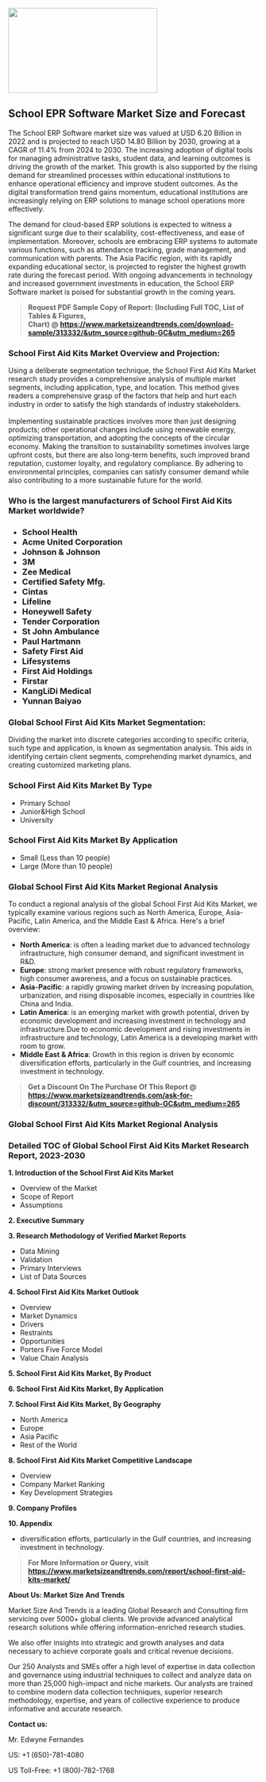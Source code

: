 <p><img class="alignnone size-medium wp-image-20088" src="https://ffe5etoiles.com/wp-content/uploads/2024/12/MST1-300x171.png" alt="" width="300" height="171" /></p><h2>School EPR Software Market Size and Forecast</h2><p>The School ERP Software market size was valued at USD 6.20 Billion in 2022 and is projected to reach USD 14.80 Billion by 2030, growing at a CAGR of 11.4% from 2024 to 2030. The increasing adoption of digital tools for managing administrative tasks, student data, and learning outcomes is driving the growth of the market. This growth is also supported by the rising demand for streamlined processes within educational institutions to enhance operational efficiency and improve student outcomes. As the digital transformation trend gains momentum, educational institutions are increasingly relying on ERP solutions to manage school operations more effectively.</p><p>The demand for cloud-based ERP solutions is expected to witness a significant surge due to their scalability, cost-effectiveness, and ease of implementation. Moreover, schools are embracing ERP systems to automate various functions, such as attendance tracking, grade management, and communication with parents. The Asia Pacific region, with its rapidly expanding educational sector, is projected to register the highest growth rate during the forecast period. With ongoing advancements in technology and increased government investments in education, the School ERP Software market is poised for substantial growth in the coming years.</p></p><blockquote id="" class=""><strong>Request PDF Sample Copy of Report: (Including Full TOC, List of Tables &amp; Figures, Chart)&nbsp;@&nbsp;<strong><a href="https://www.marketsizeandtrends.com/download-sample/313332/&utm_source=github-GC&utm_medium=265" target="_blank">https://www.marketsizeandtrends.com/download-sample/313332/&utm_source=github-GC&utm_medium=265</a></strong></strong></blockquote><h3 id="" class="">School First Aid Kits Market&nbsp;Overview and Projection:</h3><p id="" class="">Using a deliberate segmentation technique, the School First Aid Kits Market research study provides a comprehensive analysis of multiple market segments, including application, type, and location. This method gives readers a comprehensive grasp of the factors that help and hurt each industry in order to satisfy the high standards of industry stakeholders. <br /> <br />Implementing sustainable practices involves more than just designing products; other operational changes include using renewable energy, optimizing transportation, and adopting the concepts of the circular economy. Making the transition to sustainability sometimes involves large upfront costs, but there are also long-term benefits, such improved brand reputation, customer loyalty, and regulatory compliance. By adhering to environmental principles, companies can satisfy consumer demand while also contributing to a more sustainable future for the world.</p><h3 id="" class="">Who is the largest manufacturers of&nbsp;School First Aid Kits Market worldwide?</h3><h3 class=""><p><ul><li>School Health </li><li> Acme United Corporation </li><li> Johnson & Johnson </li><li> 3M </li><li> Zee Medical </li><li> Certified Safety Mfg. </li><li> Cintas </li><li> Lifeline </li><li> Honeywell Safety </li><li> Tender Corporation </li><li> St John Ambulance </li><li> Paul Hartmann </li><li> Safety First Aid </li><li> Lifesystems </li><li> First Aid Holdings </li><li> Firstar </li><li> KangLiDi Medical </li><li> Yunnan Baiyao</li></ul></p></h3><h3 id="" class="">Global&nbsp;School First Aid Kits Market Segmentation:</h3><p id="" class="">Dividing the market into discrete categories according to specific criteria, such type and application, is known as segmentation analysis. This aids in identifying certain client segments, comprehending market dynamics, and creating customized marketing plans.</p><h3 id="" class="">School First Aid Kits Market&nbsp;By Type</h3><p><p><ul><li>Primary School</li><li> Junior&High School</li><li> University</p></li></ul></p></p><h3 id="" class="">School First Aid Kits Market&nbsp;By Application</h3><p class=""><p><ul><li>Small (Less than 10 people)</li><li> Large (More than 10 people)</li></ul></p></p><h3 id="" class="">Global School First Aid Kits Market Regional Analysis</h3><p id="" class="">To conduct a regional analysis of the global School First Aid Kits Market, we typically examine various regions such as North America, Europe, Asia-Pacific, Latin America, and the Middle East &amp; Africa. Here's a brief overview:</p><ul><li><strong>North America</strong>: is often a leading market due to advanced technology infrastructure, high consumer demand, and significant investment in R&amp;D.</li><li><strong>Europe</strong>: strong market presence with robust regulatory frameworks, high consumer awareness, and a focus on sustainable practices.</li><li><strong>Asia-Pacific</strong>: a rapidly growing market driven by increasing population, urbanization, and rising disposable incomes, especially in countries like China and India.</li><li><strong>Latin America</strong>: is an emerging market with growth potential, driven by economic development and increasing investment in technology and infrastructure.Due to economic development and rising investments in infrastructure and technology, Latin America is a developing market with room to grow.</li><li><strong>Middle East &amp; Africa</strong>: Growth in this region is driven by economic diversification efforts, particularly in the Gulf countries, and increasing investment in technology.</li></ul><blockquote id="" class=""><strong>Get a Discount On The Purchase Of This Report @ <strong><a href="https://www.marketsizeandtrends.com/ask-for-discount/313332/&utm_source=github-GC&utm_medium=265" target="_blank">https://www.marketsizeandtrends.com/ask-for-discount/313332/&utm_source=github-GC&utm_medium=265</a></strong></strong></blockquote><h3 id="" class="">Global School First Aid Kits Market Regional Analysis</h3><h3 id="" class="">Detailed TOC of Global School First Aid Kits Market Research Report, 2023-2030</h3><p id="" class=""><strong>1. Introduction of the School First Aid Kits Market</strong></p><ul><li>Overview of the Market</li><li>Scope of Report</li><li>Assumptions</li></ul><p id="" class=""><strong>2. Executive Summary</strong></p><p id="" class=""><strong>3. Research Methodology of Verified Market Reports</strong></p><ul><li>Data Mining</li><li>Validation</li><li>Primary Interviews</li><li>List of Data Sources</li></ul><p id="" class=""><strong>4. School First Aid Kits Market Outlook</strong></p><ul><li>Overview</li><li>Market Dynamics</li><li>Drivers</li><li>Restraints</li><li>Opportunities</li><li>Porters Five Force Model</li><li>Value Chain Analysis</li></ul><p id="" class=""><strong>5. School First Aid Kits Market, By Product</strong></p><p id="" class=""><strong>6. School First Aid Kits Market, By Application</strong></p><p id="" class=""><strong>7. School First Aid Kits Market, By Geography</strong></p><ul><li>North America</li><li>Europe</li><li>Asia Pacific</li><li>Rest of the World</li></ul><p id="" class=""><strong>8. School First Aid Kits Market Competitive Landscape</strong></p><ul><li>Overview</li><li>Company Market Ranking</li><li>Key Development Strategies</li></ul><p id="" class=""><strong>9. Company Profiles</strong></p><p id="" class=""><strong>10. Appendix</strong></p><ul><li>diversification efforts, particularly in the Gulf countries, and increasing investment in technology.</li></ul><blockquote id="" class=""><strong>For More Information or Query, visit <strong><strong><a href="https://www.marketsizeandtrends.com/report/school-first-aid-kits-market/" target="_blank">https://www.marketsizeandtrends.com/report/school-first-aid-kits-market/</a></strong></strong></strong></blockquote><p id="" class=""><strong>About Us: Market Size And Trends</strong></p><p id="" class="">Market Size And Trends is a leading Global Research and Consulting firm servicing over 5000+ global clients. We provide advanced analytical research solutions while offering information-enriched research studies.</p><p id="" class="">We also offer insights into strategic and growth analyses and data necessary to achieve corporate goals and critical revenue decisions.</p><p id="" class="">Our 250 Analysts and SMEs offer a high level of expertise in data collection and governance using industrial techniques to collect and analyze data on more than 25,000 high-impact and niche markets. Our analysts are trained to combine modern data collection techniques, superior research methodology, expertise, and years of collective experience to produce informative and accurate research.</p><p id="" class=""><strong>Contact us:</strong></p><p id="" class="">Mr. Edwyne Fernandes</p><p id="" class="">US: +1 (650)-781-4080</p><p id="" class="">US Toll-Free: +1 (800)-782-1768</p>
